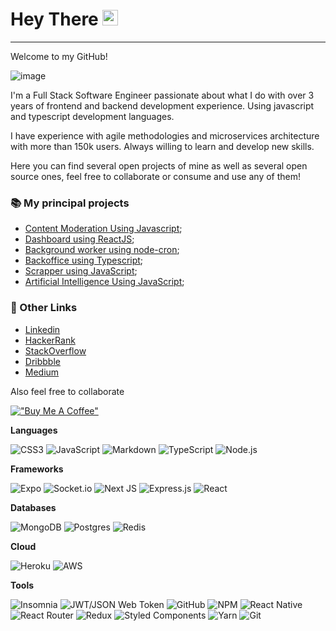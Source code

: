 # Hey There <img src="https://media.giphy.com/media/hvRJCLFzcasrR4ia7z/giphy.gif" width="25px">

<hr />

Welcome to my GitHub!

![image](https://user-images.githubusercontent.com/59159025/149661580-5d53332f-3f2c-4b57-b9c3-d186d3c46629.gif)

I'm a Full Stack Software Engineer passionate about what I do with over 3 years of frontend and backend development experience. Using javascript and typescript development languages.

I have experience with agile methodologies and microservices architecture with more than 150k users.
Always willing to learn and develop new skills.

Here you can find several open projects of mine as well as several open source ones, feel free to collaborate or consume and use any of them!

  
### 📚 My principal projects
  
- [Content Moderation Using Javascript](https://github.com/LostTechSoftware/bk_moderation);
- [Dashboard using ReactJS](https://github.com/LostTechSoftware/fe_partners_dashboard);
- [Background worker using node-cron](https://github.com/LostTechSoftware/bk_jobs);
- [Backoffice using Typescript](https://github.com/LostTechSoftware/bk_backoffice);
- [Scrapper using JavaScript](https://github.com/LostTechSoftware/bk_scrapping);
- [Artificial Intelligence Using JavaScript](https://github.com/LostTechSoftware/bk_ai);


### 🔗 Other Links

- [Linkedin](https://www.linkedin.com/in/joao208/?locale=en_US)
- [HackerRank](https://www.hackerrank.com/augustoj311?hr_r=1)
- [StackOverflow](https://stackoverflow.com/users/18095349/jo%c3%a3o-barros)
- [Dribbble](https://dribbble.com/joao208)
- [Medium](https://medium.com/@joao208)

Also feel free to collaborate

[!["Buy Me A Coffee"](https://www.buymeacoffee.com/assets/img/custom_images/orange_img.png)](https://www.buymeacoffee.com/joao208)

**Languages**

![CSS3](https://img.shields.io/badge/css3-%231572B6.svg?logo=css3&logoColor=white&style=for-the-badge)
![JavaScript](https://img.shields.io/badge/javascript-%23323330.svg?logo=javascript&logoColor=%23F7DF1E&style=for-the-badge)
![Markdown](https://img.shields.io/badge/markdown-%23000000.svg?logo=markdown&logoColor=white&style=for-the-badge)
![TypeScript](https://img.shields.io/badge/typescript-%23007ACC.svg?logo=typescript&logoColor=white&style=for-the-badge)
![Node.js ](https://img.shields.io/badge/node.js-6DA55F?logo=node.js&logoColor=white&style=for-the-badge)

**Frameworks**

![Expo](https://img.shields.io/badge/expo-1C1E24?logo=expo&logoColor=#D04A37&style=for-the-badge)
![Socket.io](https://img.shields.io/badge/Socket.io-black?logo=socket.io&badgeColor=010101&style=for-the-badge)
![Next JS ](https://img.shields.io/badge/Next-black?logo=next.js&logoColor=white&style=for-the-badge)
![Express.js](https://img.shields.io/badge/express.js-%23404d59.svg?logo=express&logoColor=%2361DAFB&style=for-the-badge)
![React](https://img.shields.io/badge/react-%2320232a.svg?logo=react&logoColor=%2361DAFB&style=for-the-badge)

**Databases**

![MongoDB](https://img.shields.io/badge/MongoDB-%234ea94b.svg?logo=mongodb&logoColor=white&style=for-the-badge)
![Postgres](https://img.shields.io/badge/postgres-%23316192.svg?logo=postgresql&logoColor=white&style=for-the-badge)
![Redis](https://img.shields.io/badge/redis-%23DD0031.svg?logo=redis&logoColor=white&style=for-the-badge)

**Cloud**

![Heroku](https://img.shields.io/badge/Heroku-430098?style=for-the-badge&logo=heroku&logoColor=white)
![AWS](https://img.shields.io/badge/Amazon_AWS-232F3E?style=for-the-badge&logo=amazon-aws&logoColor=white)

**Tools**

![Insomnia](https://img.shields.io/badge/Insomnia-black?logo=insomnia&logoColor=5849BE&style=for-the-badge)
![JWT/JSON Web Token](https://img.shields.io/badge/JWT-black?logo=JSON%20web%20tokens&style=for-the-badge)
![GitHub](https://img.shields.io/badge/github-%23121011.svg?logo=github&logoColor=white&style=for-the-badge)
![NPM ](https://img.shields.io/badge/NPM-%23000000.svg?logo=npm&logoColor=white&style=for-the-badge)
![React Native](https://img.shields.io/badge/react_native-%2320232a.svg?logo=react&logoColor=%2361DAFB&style=for-the-badge)
![React Router](https://img.shields.io/badge/React_Router-CA4245?logo=react-router&logoColor=white&style=for-the-badge)
![Redux](https://img.shields.io/badge/redux-%23593d88.svg?logo=redux&logoColor=white&style=for-the-badge)
![Styled Components](https://img.shields.io/badge/styled--components-DB7093?logo=styled-components&logoColor=white&style=for-the-badge)
![Yarn](https://img.shields.io/badge/yarn-%232C8EBB.svg?logo=yarn&logoColor=white&style=for-the-badge)
![Git](https://img.shields.io/badge/git-%23F05033.svg?logo=git&logoColor=white&style=for-the-badge)
